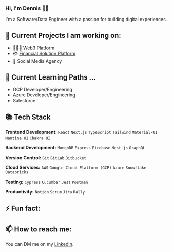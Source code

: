 ### Hi, I'm Dennis 👋🏿

I'm a Software/Data Engineer with a passion for building digital experiences.

## 🔭 Current Projects I am working on:
- 🧑🏾‍💻 [Web3 Platform](https://linktr.ee/metateds)
- 💳 [Financial Solution Platform](https://tryenvoyx.xom)
- 👥 Social Media Agency

## 🌱 Current Learning Paths ...
- GCP Developer/Engineering
- Azure Developer/Engineering 
- Salesforce


## 📚 Tech Stack

**Frontend Development:** `React` `Next.js` `TypeScript` `Tailwind` `Material-UI` `Mantine UI` `Chakra UI`

**Backend Development:** `MongoDB` `Express` `Firebase` `Nest.js` `GraphQL` 

**Version Control:** `Git` `GitLab` `Bitbucket`

**Cloud Services:** `AWS` `Google Cloud Platform (GCP)` `Azure` `Snowflake` `Databricks`

**Testing:** `Cypress` `Cucumber` `Jest` `Postman`

**Productivity:** `Notion` `Scrum` `Jira` `Rally`

## ⚡ Fun fact:

## 📫 How to reach me:

You can DM me on my [LinkedIn](https://www.linkedin.com/in/gribzdevo). 



